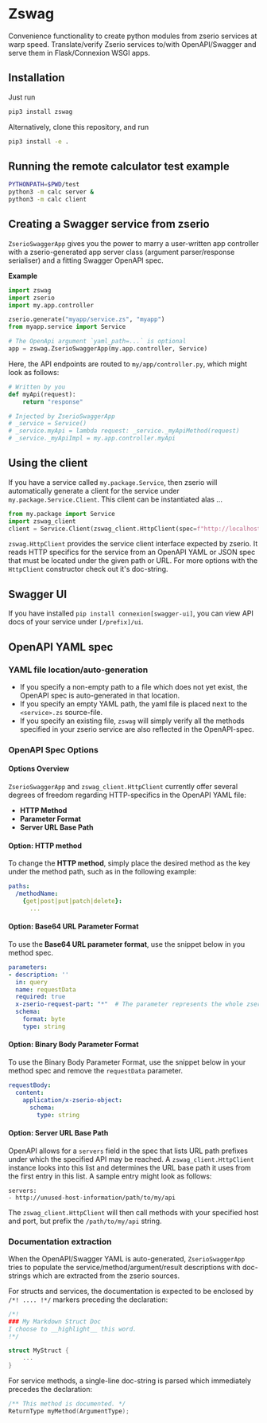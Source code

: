 # Zswag

Convenience functionality to create python modules from zserio services at warp speed.
Translate/verify Zserio services to/with OpenAPI/Swagger and serve them in Flask/Connexion WSGI apps.

## Installation

Just run

```bash
pip3 install zswag
```

Alternatively, clone this repository, and run

```bash
pip3 install -e .
```

## Running the remote calculator test example

```bash
PYTHONPATH=$PWD/test
python3 -m calc server &
python3 -m calc client
```

## Creating a Swagger service from zserio

`ZserioSwaggerApp` gives you the power to marry a user-written app controller
with a zserio-generated app server class (argument parser/response serialiser)
and a fitting Swagger OpenAPI spec.

**Example**

```py
import zswag
import zserio
import my.app.controller

zserio.generate("myapp/service.zs", "myapp")
from myapp.service import Service

# The OpenApi argument `yaml_path=...` is optional
app = zswag.ZserioSwaggerApp(my.app.controller, Service)
```

Here, the API endpoints are routed to `my/app/controller.py`,
which might look as follows:

```py
# Written by you
def myApi(request):
    return "response"

# Injected by ZserioSwaggerApp
# _service = Service()
# _service.myApi = lambda request: _service._myApiMethod(request)
# _service._myApiImpl = my.app.controller.myApi
```

## Using the client

If you have a service called `my.package.Service`, then zserio
will automatically generate a client for the service under
`my.package.Service.Client`. This client can be instantiated alas ...

```python
from my.package import Service
import zswag_client
client = Service.Client(zswag_client.HttpClient(spec=f"http://localhost:5000/openapi.json"))
```

`zswag.HttpClient` provides the service client interface expected by zserio.
It reads HTTP specifics for the service from an OpenAPI YAML or JSON spec
that must be located under the given path or URL. 
For more options with the `HttpClient` constructor check out it's doc-string.

## Swagger UI 

If you have installed `pip install connexion[swagger-ui]`, you can view
API docs of your service under `[/prefix]/ui`.

## OpenAPI YAML spec

### YAML file location/auto-generation

* If you specify a non-empty path to a file which does not yet exist, the OpenAPI spec is auto-generated in that location.
* If you specify an empty YAML path, the yaml file is placed next to the
`<service>.zs` source-file.
* If you specify an existing file, `zswag` will simply verify
  all the methods specified in your zserio service are also reflected in
  the OpenAPI-spec.

### OpenAPI Spec Options

#### Options Overview

`ZserioSwaggerApp` and `zswag_client.HttpClient` currently
offer several degrees of freedom regarding HTTP-specifics in the
OpenAPI YAML file:
* **HTTP Method**
* **Parameter Format**
* **Server URL Base Path**

#### Option: HTTP method

To change the **HTTP method**, simply place the desired method
as the key under the method path, such as in the following example:
```yaml
paths:
  /methodName:
    {get|post|put|patch|delete}:
      ...
```

#### Option: Base64 URL Parameter Format

To use the __Base64 URL parameter format__, use the snippet below in you method spec.
```yaml
parameters:
- description: ''
  in: query
  name: requestData
  required: true
  x-zserio-request-part: "*"  # The parameter represents the whole zserio request object
  schema:
    format: byte
    type: string
```

#### Option: Binary Body Parameter Format

To use the Binary Body Parameter Format, use the snippet below in your method spec and remove the `requestData` parameter.
```yaml
requestBody:
  content:
    application/x-zserio-object:
      schema:
        type: string
```

#### Option: Server URL Base Path

OpenAPI allows for a `servers` field in the spec that lists URL path prefixes
under which the specified API may be reached. A `zswag_client.HttpClient`
instance looks into this list and determines the URL base path it uses from
the first entry in this list. A sample entry might look as follows:
```
servers:
- http://unused-host-information/path/to/my/api
``` 
The `zswag_client.HttpClient` will then call methods with your specified host
and port, but prefix the `/path/to/my/api` string. 

### Documentation extraction

When the OpenAPI/Swagger YAML is auto-generated, `ZserioSwaggerApp`
tries to populate the service/method/argument/result descriptions
with doc-strings which are extracted from the zserio sources.

For structs and services, the documentation is expected to be
enclosed by `/*! .... !*/` markers preceding the declaration:

```C
/*!
### My Markdown Struct Doc
I choose to __highlight__ this word.
!*/

struct MyStruct {
    ...
}
``` 

For service methods, a single-line doc-string is parsed which
immediately precedes the declaration:

```C
/** This method is documented. */
ReturnType myMethod(ArgumentType);
```
 
